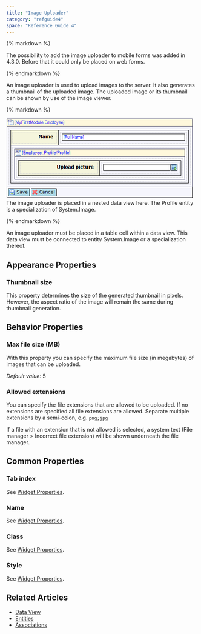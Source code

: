 ```yaml
---
title: "Image Uploader"
category: "refguide4"
space: "Reference Guide 4"
---
```

<div class="alert alert-info">{% markdown %}

The possibility to add the image uploader to mobile forms was added in 4.3.0\. Before that it could only be placed on web forms.

{% endmarkdown %}</div>

An image uploader is used to upload images to the server. It also generates a thumbnail of the uploaded image. The uploaded image or its thumbnail can be shown by use of the image viewer.

<div class="alert alert-info">{% markdown %}

![](attachments/819203/917886.png)
The image uploader is placed in a nested data view here. The Profile entity is a specialization of System.Image.

{% endmarkdown %}</div>

An image uploader must be placed in a table cell within a data view. This data view must be connected to entity System.Image or a specialization thereof.

## Appearance Properties

### Thumbnail size

This property determines the size of the generated thumbnail in pixels. However, the aspect ratio of the image will remain the same during thumbnail generation.

## Behavior Properties

### Max file size (MB)

With this property you can specify the maximum file size (in megabytes) of images that can be uploaded.

_Default value:_ 5

### Allowed extensions

You can specify the file extensions that are allowed to be uploaded. If no extensions are specified all file extensions are allowed. Separate multiple extensions by a semi-colon, e.g. `png;jpg`

If a file with an extension that is not allowed is selected, a system text (File manager > Incorrect file extension) will be shown underneath the file manager.

## Common Properties

### Tab index

See [Widget Properties](widget-properties).

### Name

See [Widget Properties](widget-properties).

### Class

See [Widget Properties](widget-properties).

### Style

See [Widget Properties](widget-properties).

## Related Articles

*   [Data View](data-view)
*   [Entities](entities)
*   [Associations](associations)
